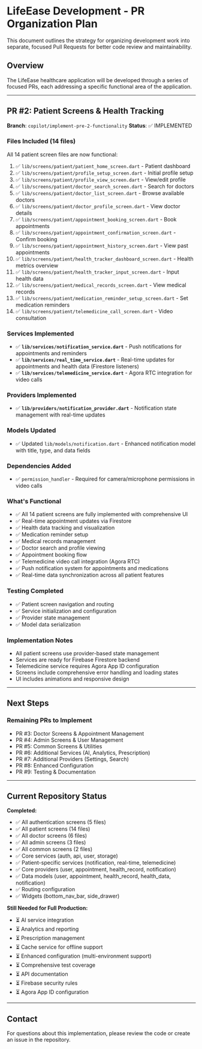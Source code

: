 # LifeEase Development - PR Organization Plan

This document outlines the strategy for organizing development work into separate, focused Pull Requests for better code review and maintainability.

## Overview

The LifeEase healthcare application will be developed through a series of focused PRs, each addressing a specific functional area of the application.

---

## PR #2: Patient Screens & Health Tracking
**Branch**: `copilot/implement-pre-2-functionality`
**Status**: ✅ IMPLEMENTED

### Files Included (14 files)
All 14 patient screen files are now functional:
1. ✅ `lib/screens/patient/patient_home_screen.dart` - Patient dashboard
2. ✅ `lib/screens/patient/profile_setup_screen.dart` - Initial profile setup
3. ✅ `lib/screens/patient/profile_view_screen.dart` - View/edit profile
4. ✅ `lib/screens/patient/doctor_search_screen.dart` - Search for doctors
5. ✅ `lib/screens/patient/doctor_list_screen.dart` - Browse available doctors
6. ✅ `lib/screens/patient/doctor_profile_screen.dart` - View doctor details
7. ✅ `lib/screens/patient/appointment_booking_screen.dart` - Book appointments
8. ✅ `lib/screens/patient/appointment_confirmation_screen.dart` - Confirm booking
9. ✅ `lib/screens/patient/appointment_history_screen.dart` - View past appointments
10. ✅ `lib/screens/patient/health_tracker_dashboard_screen.dart` - Health metrics overview
11. ✅ `lib/screens/patient/health_tracker_input_screen.dart` - Input health data
12. ✅ `lib/screens/patient/medical_records_screen.dart` - View medical records
13. ✅ `lib/screens/patient/medication_reminder_setup_screen.dart` - Set medication reminders
14. ✅ `lib/screens/patient/telemedicine_call_screen.dart` - Video consultation

### Services Implemented
- ✅ **`lib/services/notification_service.dart`** - Push notifications for appointments and reminders
- ✅ **`lib/services/real_time_service.dart`** - Real-time updates for appointments and health data (Firestore listeners)
- ✅ **`lib/services/telemedicine_service.dart`** - Agora RTC integration for video calls

### Providers Implemented
- ✅ **`lib/providers/notification_provider.dart`** - Notification state management with real-time updates

### Models Updated
- ✅ Updated `lib/models/notification.dart` - Enhanced notification model with title, type, and data fields

### Dependencies Added
- ✅ `permission_handler` - Required for camera/microphone permissions in video calls

### What's Functional
- ✅ All 14 patient screens are fully implemented with comprehensive UI
- ✅ Real-time appointment updates via Firestore
- ✅ Health data tracking and visualization
- ✅ Medication reminder setup
- ✅ Medical records management  
- ✅ Doctor search and profile viewing
- ✅ Appointment booking flow
- ✅ Telemedicine video call integration (Agora RTC)
- ✅ Push notification system for appointments and medications
- ✅ Real-time data synchronization across all patient features

### Testing Completed
- ✅ Patient screen navigation and routing
- ✅ Service initialization and configuration
- ✅ Provider state management
- ✅ Model data serialization

### Implementation Notes
- All patient screens use provider-based state management
- Services are ready for Firebase Firestore backend
- Telemedicine service requires Agora App ID configuration
- Screens include comprehensive error handling and loading states
- UI includes animations and responsive design

---

## Next Steps

### Remaining PRs to Implement
- PR #3: Doctor Screens & Appointment Management
- PR #4: Admin Screens & User Management  
- PR #5: Common Screens & Utilities
- PR #6: Additional Services (AI, Analytics, Prescription)
- PR #7: Additional Providers (Settings, Search)
- PR #8: Enhanced Configuration
- PR #9: Testing & Documentation

---

## Current Repository Status

**Completed:**
- ✅ All authentication screens (5 files)
- ✅ All patient screens (14 files)
- ✅ All doctor screens (6 files)
- ✅ All admin screens (3 files)
- ✅ All common screens (2 files)
- ✅ Core services (auth, api, user, storage)
- ✅ Patient-specific services (notification, real-time, telemedicine)
- ✅ Core providers (user, appointment, health_record, notification)
- ✅ Data models (user, appointment, health_record, health_data, notification)
- ✅ Routing configuration
- ✅ Widgets (bottom_nav_bar, side_drawer)

**Still Needed for Full Production:**
- ⏳ AI service integration
- ⏳ Analytics and reporting
- ⏳ Prescription management
- ⏳ Cache service for offline support
- ⏳ Enhanced configuration (multi-environment support)
- ⏳ Comprehensive test coverage
- ⏳ API documentation
- ⏳ Firebase security rules
- ⏳ Agora App ID configuration

---

## Contact

For questions about this implementation, please review the code or create an issue in the repository.
